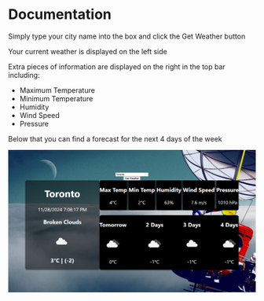 # Documentation

Simply type your city name into the box and click the Get Weather button

Your current weather is displayed on the left side

Extra pieces of information are displayed on the right in the top bar including:
- Maximum Temperature
- Minimum Temperature
- Humidity
- Wind Speed
- Pressure

Below that you can find a forecast for the next 4 days of the week

![Screenshot of app in use](./public/example.png)